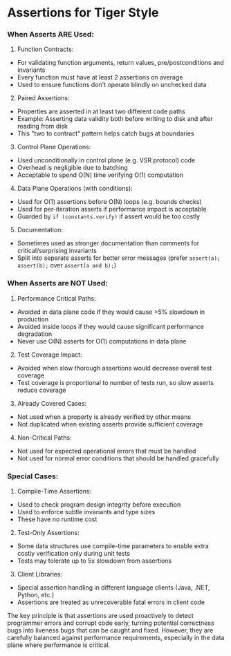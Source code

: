 # Assertions for Tiger Style


### When Asserts ARE Used:

1. Function Contracts:
- For validating function arguments, return values, pre/postconditions and invariants
- Every function must have at least 2 assertions on average
- Used to ensure functions don't operate blindly on unchecked data

2. Paired Assertions:
- Properties are asserted in at least two different code paths
- Example: Asserting data validity both before writing to disk and after reading from disk
- This "two to contract" pattern helps catch bugs at boundaries

3. Control Plane Operations:
- Used unconditionally in control plane (e.g. VSR protocol) code
- Overhead is negligible due to batching
- Acceptable to spend O(N) time verifying O(1) computation

4. Data Plane Operations (with conditions):
- Used for O(1) assertions before O(N) loops (e.g. bounds checks)
- Used for per-iteration asserts if performance impact is acceptable
- Guarded by `if (constants.verify)` if assert would be too costly

5. Documentation:
- Sometimes used as stronger documentation than comments for critical/surprising invariants
- Split into separate asserts for better error messages (prefer `assert(a); assert(b);` over `assert(a and b);`)

### When Asserts are NOT Used:

1. Performance Critical Paths:
- Avoided in data plane code if they would cause >5% slowdown in production
- Avoided inside loops if they would cause significant performance degradation
- Never use O(N) asserts for O(1) computations in data plane

2. Test Coverage Impact:
- Avoided when slow thorough assertions would decrease overall test coverage
- Test coverage is proportional to number of tests run, so slow asserts reduce coverage

3. Already Covered Cases:
- Not used when a property is already verified by other means
- Not duplicated when existing asserts provide sufficient coverage

4. Non-Critical Paths:
- Not used for expected operational errors that must be handled
- Not used for normal error conditions that should be handled gracefully

### Special Cases:

1. Compile-Time Assertions:
- Used to check program design integrity before execution
- Used to enforce subtle invariants and type sizes
- These have no runtime cost

2. Test-Only Assertions:
- Some data structures use compile-time parameters to enable extra costly verification only during unit tests
- Tests may tolerate up to 5x slowdown from assertions

3. Client Libraries:
- Special assertion handling in different language clients (Java, .NET, Python, etc.)
- Assertions are treated as unrecoverable fatal errors in client code

The key principle is that assertions are used proactively to detect programmer errors and corrupt code early, turning potential correctness bugs into liveness bugs that can be caught and fixed. However, they are carefully balanced against performance requirements, especially in the data plane where performance is critical.

